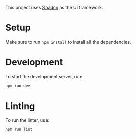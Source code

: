 This project uses [Shadcn](https://ui.shadcn.com/docs) as the UI framework.

# Setup
Make sure to run `npm install` to install all the dependencies.

# Development
To start the development server, run:

```bash
npm run dev
```

# Linting
To run the linter, use:

```bash
npm run lint
```
